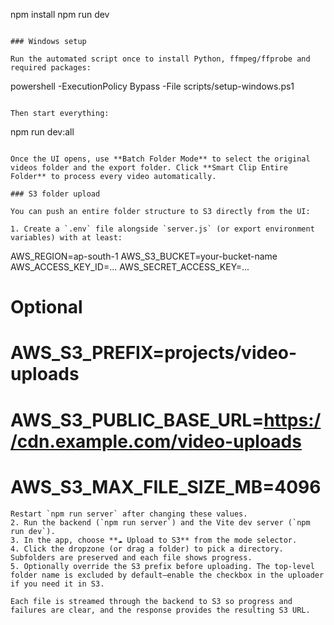 npm install
npm run dev
```

### Windows setup

Run the automated script once to install Python, ffmpeg/ffprobe and required packages:

```
powershell -ExecutionPolicy Bypass -File scripts/setup-windows.ps1
```

Then start everything:

```
npm run dev:all
```

Once the UI opens, use **Batch Folder Mode** to select the original videos folder and the export folder. Click **Smart Clip Entire Folder** to process every video automatically.

### S3 folder upload

You can push an entire folder structure to S3 directly from the UI:

1. Create a `.env` file alongside `server.js` (or export environment variables) with at least:
   ```
   AWS_REGION=ap-south-1
   AWS_S3_BUCKET=your-bucket-name
   AWS_ACCESS_KEY_ID=...
   AWS_SECRET_ACCESS_KEY=...
   # Optional
   # AWS_S3_PREFIX=projects/video-uploads
   # AWS_S3_PUBLIC_BASE_URL=https://cdn.example.com/video-uploads
   # AWS_S3_MAX_FILE_SIZE_MB=4096
   ```
   Restart `npm run server` after changing these values.
2. Run the backend (`npm run server`) and the Vite dev server (`npm run dev`).
3. In the app, choose **☁️ Upload to S3** from the mode selector.
4. Click the dropzone (or drag a folder) to pick a directory. Subfolders are preserved and each file shows progress.
5. Optionally override the S3 prefix before uploading. The top-level folder name is excluded by default—enable the checkbox in the uploader if you need it in S3.

Each file is streamed through the backend to S3 so progress and failures are clear, and the response provides the resulting S3 URL.